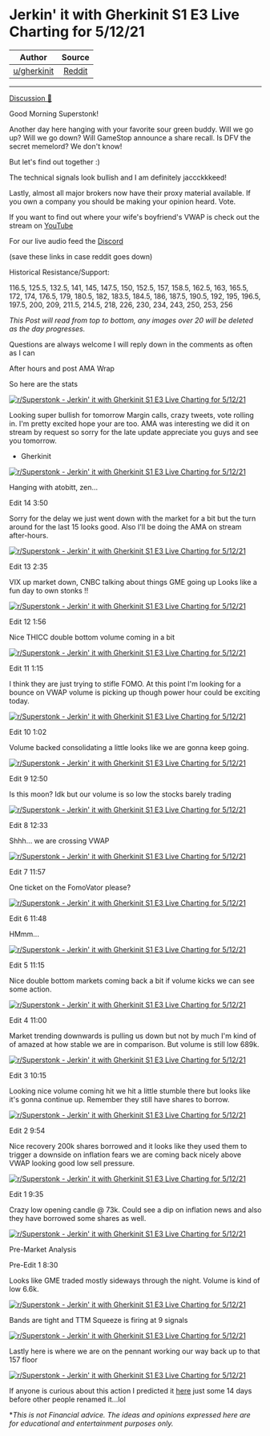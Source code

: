 Jerkin' it with Gherkinit S1 E3 Live Charting for 5/12/21
=========================================================

| Author       | Source       | 
| :-------------: |:-------------:|
|  [u/gherkinit](https://www.reddit.com/user/gherkinit/) | [Reddit](https://www.reddit.com/r/Superstonk/comments/nannpt/jerkin_it_with_gherkinit_s1_e3_live_charting_for/) | 

---

[Discussion 🦍](https://www.reddit.com/r/Superstonk/search?q=flair_name%3A%22Discussion%20%F0%9F%A6%8D%22&restrict_sr=1)

Good Morning Superstonk!

Another day here hanging with your favorite sour green buddy. Will we go up? Will we go down? Will GameStop announce a share recall. Is DFV the secret memelord? We don't know!

But let's find out together :)

The technical signals look bullish and I am definitely jaccckkkeed!

Lastly, almost all major brokers now have their proxy material available. If you own a company you should be making your opinion heard. Vote.

If you want to find out where your wife's boyfriend's VWAP is check out the stream on [YouTube](https://www.youtube.com/c/PickleFinancial)

For our live audio feed the [Discord](https://discord.gg/HbqnUVsSrH)

(save these links in case reddit goes down)

Historical Resistance/Support:

116.5, 125.5, 132.5, 141, 145, 147.5, 150, 152.5, 157, 158.5, 162.5, 163, 165.5, 172, 174, 176.5, 179, 180.5, 182, 183.5, 184.5, 186, 187.5, 190.5, 192, 195, 196.5, 197.5, 200, 209, 211.5, 214.5, 218, 226, 230, 234, 243, 250, 253, 256

*This Post will read from top to bottom, any images over 20 will be deleted as the day progresses.*

Questions are always welcome I will reply down in the comments as often as I can

After hours and post AMA Wrap

So here are the stats

[![r/Superstonk - Jerkin' it with Gherkinit S1 E3 Live Charting for 5/12/21](https://preview.redd.it/em1m1dpj6ry61.png?width=712&format=png&auto=webp&s=1e2a23f3e4d2f26905c757254406f8e5d7a49d5a)](https://preview.redd.it/em1m1dpj6ry61.png?width=712&format=png&auto=webp&s=1e2a23f3e4d2f26905c757254406f8e5d7a49d5a)

Looking super bullish for tomorrow Margin calls, crazy tweets, vote rolling in. I'm pretty excited hope your are too. AMA was interesting we did it on stream by request so sorry for the late update appreciate you guys and see you tomorrow.

- Gherkinit

[![r/Superstonk - Jerkin' it with Gherkinit S1 E3 Live Charting for 5/12/21](https://preview.redd.it/i09rtx0w6ry61.png?width=1585&format=png&auto=webp&s=04ba358ab2ac3fb9fb5a606c54a7419d7eb4d4ce)](https://preview.redd.it/i09rtx0w6ry61.png?width=1585&format=png&auto=webp&s=04ba358ab2ac3fb9fb5a606c54a7419d7eb4d4ce)

Hanging with atobitt, zen...

Edit 14 3:50

Sorry for the delay we just went down with the market for a bit but the turn around for the last 15 looks good. Also I'll be doing the AMA on stream after-hours.

[![r/Superstonk - Jerkin' it with Gherkinit S1 E3 Live Charting for 5/12/21](https://preview.redd.it/wiizcfxmuqy61.png?width=1122&format=png&auto=webp&s=0e24951cf78a909f3fda0d3defbcf94ba7d0ae89)](https://preview.redd.it/wiizcfxmuqy61.png?width=1122&format=png&auto=webp&s=0e24951cf78a909f3fda0d3defbcf94ba7d0ae89)

Edit 13 2:35

VIX up market down, CNBC talking about things GME going up Looks like a fun day to own stonks !!

[![r/Superstonk - Jerkin' it with Gherkinit S1 E3 Live Charting for 5/12/21](https://preview.redd.it/b8y9p8hfhqy61.png?width=1734&format=png&auto=webp&s=ab1d7b609fc6842ffb3b0dd6d428dcb854384a34)](https://preview.redd.it/b8y9p8hfhqy61.png?width=1734&format=png&auto=webp&s=ab1d7b609fc6842ffb3b0dd6d428dcb854384a34)

Edit 12 1:56

Nice THICC double bottom volume coming in a bit

[![r/Superstonk - Jerkin' it with Gherkinit S1 E3 Live Charting for 5/12/21](https://preview.redd.it/y0ufd1pkaqy61.png?width=1220&format=png&auto=webp&s=b5d04e2e056f051c1cfa2b302c71548ac71bdddc)](https://preview.redd.it/y0ufd1pkaqy61.png?width=1220&format=png&auto=webp&s=b5d04e2e056f051c1cfa2b302c71548ac71bdddc)

Edit 11 1:15

I think they are just trying to stifle FOMO. At this point I'm looking for a bounce on VWAP volume is picking up though power hour could be exciting today.

[![r/Superstonk - Jerkin' it with Gherkinit S1 E3 Live Charting for 5/12/21](https://preview.redd.it/igi1pg3d3qy61.png?width=1074&format=png&auto=webp&s=702055f3b6d7b957bee38b3f54c46419bfa49250)](https://preview.redd.it/igi1pg3d3qy61.png?width=1074&format=png&auto=webp&s=702055f3b6d7b957bee38b3f54c46419bfa49250)

Edit 10 1:02

Volume backed consolidating a little looks like we are gonna keep going.

[![r/Superstonk - Jerkin' it with Gherkinit S1 E3 Live Charting for 5/12/21](https://preview.redd.it/7jw17e3t0qy61.png?width=1053&format=png&auto=webp&s=656cc441b9a586969899ac1299bb01755ef35a1c)](https://preview.redd.it/7jw17e3t0qy61.png?width=1053&format=png&auto=webp&s=656cc441b9a586969899ac1299bb01755ef35a1c)

Edit 9 12:50

Is this moon? Idk but our volume is so low the stocks barely trading

[![r/Superstonk - Jerkin' it with Gherkinit S1 E3 Live Charting for 5/12/21](https://preview.redd.it/gf94o49rypy61.png?width=927&format=png&auto=webp&s=4d5231a03b6dcd2aa7b165c62d97d3a3b5c715ec)](https://preview.redd.it/gf94o49rypy61.png?width=927&format=png&auto=webp&s=4d5231a03b6dcd2aa7b165c62d97d3a3b5c715ec)

Edit 8 12:33

Shhh... we are crossing VWAP

[![r/Superstonk - Jerkin' it with Gherkinit S1 E3 Live Charting for 5/12/21](https://preview.redd.it/nobpe7govpy61.png?width=1147&format=png&auto=webp&s=8a4e78c20e7830cb792353ff1014e1822edfd5e3)](https://preview.redd.it/nobpe7govpy61.png?width=1147&format=png&auto=webp&s=8a4e78c20e7830cb792353ff1014e1822edfd5e3)

Edit 7 11:57

One ticket on the FomoVator please?

[![r/Superstonk - Jerkin' it with Gherkinit S1 E3 Live Charting for 5/12/21](https://preview.redd.it/dak4n4p8ppy61.png?width=1018&format=png&auto=webp&s=ea8a74953e4c9b36284bf3dd86c11e87f5bd1101)](https://preview.redd.it/dak4n4p8ppy61.png?width=1018&format=png&auto=webp&s=ea8a74953e4c9b36284bf3dd86c11e87f5bd1101)

Edit 6 11:48

HMmm...

[![r/Superstonk - Jerkin' it with Gherkinit S1 E3 Live Charting for 5/12/21](https://preview.redd.it/m0lbrcyknpy61.png?width=709&format=png&auto=webp&s=5ead29cb33368f2addd64c0d63658fabaf5d3424)](https://preview.redd.it/m0lbrcyknpy61.png?width=709&format=png&auto=webp&s=5ead29cb33368f2addd64c0d63658fabaf5d3424)

Edit 5 11:15

Nice double bottom markets coming back a bit if volume kicks we can see some action.

[![r/Superstonk - Jerkin' it with Gherkinit S1 E3 Live Charting for 5/12/21](https://preview.redd.it/alefv02phpy61.png?width=935&format=png&auto=webp&s=0eb183657888dd32404b5c8ab638358b771f9e1e)](https://preview.redd.it/alefv02phpy61.png?width=935&format=png&auto=webp&s=0eb183657888dd32404b5c8ab638358b771f9e1e)

Edit 4 11:00

Market trending downwards is pulling us down but not by much I'm kind of of amazed at how stable we are in comparison. But volume is still low 689k.

[![r/Superstonk - Jerkin' it with Gherkinit S1 E3 Live Charting for 5/12/21](https://preview.redd.it/ecv3t2p4fpy61.png?width=1014&format=png&auto=webp&s=987fa97f33bb5ab23289844eb3a05d42c8c59ae3)](https://preview.redd.it/ecv3t2p4fpy61.png?width=1014&format=png&auto=webp&s=987fa97f33bb5ab23289844eb3a05d42c8c59ae3)

Edit 3 10:15

Looking nice volume coming hit we hit a little stumble there but looks like it's gonna continue up. Remember they still have shares to borrow.

[![r/Superstonk - Jerkin' it with Gherkinit S1 E3 Live Charting for 5/12/21](https://preview.redd.it/04g0hjn07py61.png?width=1046&format=png&auto=webp&s=ac4a02599977e77430982b62236e1b2653379a4f)](https://preview.redd.it/04g0hjn07py61.png?width=1046&format=png&auto=webp&s=ac4a02599977e77430982b62236e1b2653379a4f)

Edit 2 9:54

Nice recovery 200k shares borrowed and it looks like they used them to trigger a downside on inflation fears we are coming back nicely above VWAP looking good low sell pressure.

[![r/Superstonk - Jerkin' it with Gherkinit S1 E3 Live Charting for 5/12/21](https://preview.redd.it/ylw406893py61.png?width=995&format=png&auto=webp&s=dfd5e43a6ff10c4e7efab7dca3a56694369f89a7)](https://preview.redd.it/ylw406893py61.png?width=995&format=png&auto=webp&s=dfd5e43a6ff10c4e7efab7dca3a56694369f89a7)

Edit 1 9:35

Crazy low opening candle @ 73k. Could see a dip on inflation news and also they have borrowed some shares as well.

[![r/Superstonk - Jerkin' it with Gherkinit S1 E3 Live Charting for 5/12/21](https://preview.redd.it/wtvr0daozoy61.png?width=1122&format=png&auto=webp&s=e336189b271f93070ef6afa693e1c443c936630c)](https://preview.redd.it/wtvr0daozoy61.png?width=1122&format=png&auto=webp&s=e336189b271f93070ef6afa693e1c443c936630c)

Pre-Market Analysis

Pre-Edit 1 8:30

Looks like GME traded mostly sideways through the night. Volume is kind of low 6.6k.

[![r/Superstonk - Jerkin' it with Gherkinit S1 E3 Live Charting for 5/12/21](https://preview.redd.it/iq6o1gtlpoy61.png?width=1127&format=png&auto=webp&s=ad38bbc7163b3534a72041cd11b6943781073f1d)](https://preview.redd.it/iq6o1gtlpoy61.png?width=1127&format=png&auto=webp&s=ad38bbc7163b3534a72041cd11b6943781073f1d)

Bands are tight and TTM Squeeze is firing at 9 signals

[![r/Superstonk - Jerkin' it with Gherkinit S1 E3 Live Charting for 5/12/21](https://preview.redd.it/c2t6e39kpoy61.png?width=1526&format=png&auto=webp&s=fca28679b0202c6644a54c337411a3d12bea3d2e)](https://preview.redd.it/c2t6e39kpoy61.png?width=1526&format=png&auto=webp&s=fca28679b0202c6644a54c337411a3d12bea3d2e)

Lastly here is where we are on the pennant working our way back up to that 157 floor

[![r/Superstonk - Jerkin' it with Gherkinit S1 E3 Live Charting for 5/12/21](https://preview.redd.it/269zfwtepoy61.png?width=1125&format=png&auto=webp&s=9726aa71aed9c91bea808d0e4db0e6506724efcf)](https://preview.redd.it/269zfwtepoy61.png?width=1125&format=png&auto=webp&s=9726aa71aed9c91bea808d0e4db0e6506724efcf)

If anyone is curious about this action I predicted it [here](https://www.reddit.com/r/Superstonk/comments/mx8nit/whats_coming_some_dd_for_the_week_of_4262143021/) just some 14 days before other people renamed it...lol

**This is not Financial advice. The ideas and opinions expressed here are for educational and entertainment purposes only.*
